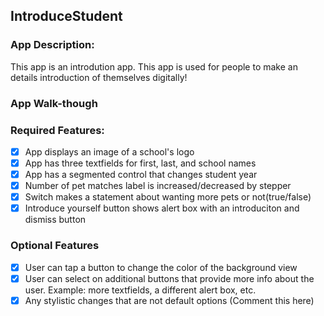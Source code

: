 ## IntroduceStudent

### App Description: 

This app is an introdution app. This app is used for people to make an details introduction of themselves digitally!

### App Walk-though

<!-- <img src="(https://i.imgur.com/doljdKI.gif)" width=200><br> -->


### Required Features:
- [x] App displays an image of a school's logo
- [x] App has three textfields for first, last, and school names
- [x] App has a segmented control that changes student year
- [x] Number of pet matches label is increased/decreased by stepper
- [x] Switch makes a statement about wanting more pets or not(true/false)
- [x] Introduce yourself button shows alert box with an introduciton and dismiss button

### Optional Features
- [x] User can tap a button to change the color of the background view
- [x] User can select on additional buttons that provide more info about the user. Example: more textfields, a different alert box, etc.
- [x] Any stylistic changes that are not default options (Comment this here)

